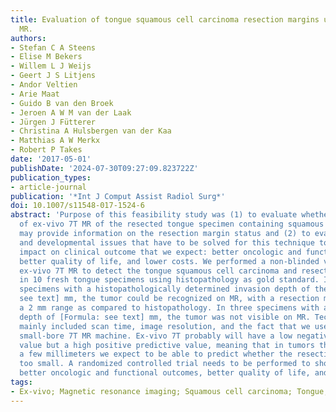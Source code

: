 ```yaml
---
title: Evaluation of tongue squamous cell carcinoma resection margins using ex-vivo
  MR.
authors:
- Stefan C A Steens
- Elise M Bekers
- Willem L J Weijs
- Geert J S Litjens
- Andor Veltien
- Arie Maat
- Guido B van den Broek
- Jeroen A W M van der Laak
- Jürgen J Fütterer
- Christina A Hulsbergen van der Kaa
- Matthias A W Merkx
- Robert P Takes
date: '2017-05-01'
publishDate: '2024-07-30T09:27:09.823722Z'
publication_types:
- article-journal
publication: '*Int J Comput Assist Radiol Surg*'
doi: 10.1007/s11548-017-1524-6
abstract: 'Purpose of this feasibility study was (1) to evaluate whether application
  of ex-vivo 7T MR of the resected tongue specimen containing squamous cell carcinoma
  may provide information on the resection margin status and (2) to evaluate the research
  and developmental issues that have to be solved for this technique to have the beneficial
  impact on clinical outcome that we expect: better oncologic and functional outcomes,
  better quality of life, and lower costs. We performed a non-blinded validation of
  ex-vivo 7T MR to detect the tongue squamous cell carcinoma and resection margin
  in 10 fresh tongue specimens using histopathology as gold standard. In six of seven
  specimens with a histopathologically determined invasion depth of the tumor of [Formula:
  see text] mm, the tumor could be recognized on MR, with a resection margin within
  a 2 mm range as compared to histopathology. In three specimens with an invasion
  depth of [Formula: see text] mm, the tumor was not visible on MR. Technical limitations
  mainly included scan time, image resolution, and the fact that we used a less available
  small-bore 7T MR machine. Ex-vivo 7T probably will have a low negative predictive
  value but a high positive predictive value, meaning that in tumors thicker than
  a few millimeters we expect to be able to predict whether the resection margin is
  too small. A randomized controlled trial needs to be performed to show our hypothesis:
  better oncologic and functional outcomes, better quality of life, and lower costs.'
tags:
- Ex-vivo; Magnetic resonance imaging; Squamous cell carcinoma; Tongue; Validation
---
```

